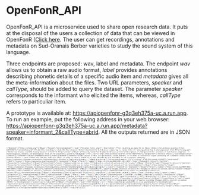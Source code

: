 # OpenFonR_API

OpenFonR_API is a microservice used to share open research data. It puts at the disposal of the users a collection of data that can be viewed in OpenFonR ([Click here](https://sudoranais.shinyapps.io/Analysis_Processing_Rhotic_Alveolar/). The user can get recordings, annotations and metadata on Sud-Oranais Berber varieties to study the sound system of this language. 

Three endpoints are proposed: wav, label and metadata. The endpoint *wav* allows us to obtain a raw audio format, *label* provides annotations describing phonetic details of a specific audio item and *metadata* gives all the meta-information about the files. Two URL parameters, *speaker* and *callType*, should be added to query the dataset. The parameter *speaker* corresponds to the informant who elicited the items, whereas, *callType* refers to particuliar item.

A prototype is available at: https://apiopenfonr-g3q3eh375a-uc.a.run.app. To run an example, put the following address in your web browser: https://apiopenfonr-g3q3eh375a-uc.a.run.app/metadata?speaker=informant_2&callType=abrid. All the outputs returned are in JSON format.

![API_JSON](src/example_openfonr_api.png "Fig: The returned output in JSON format")
